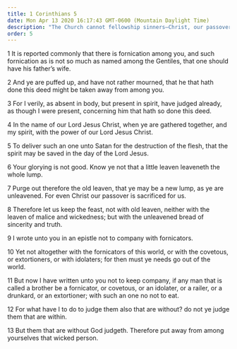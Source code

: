 ```yaml
---
title: 1 Corinthians 5
date: Mon Apr 13 2020 16:17:43 GMT-0600 (Mountain Daylight Time)
description: "The Church cannot fellowship sinners—Christ, our passover, was sacrificed for us."
order: 5
---
```


1 It is reported commonly that there is fornication among you, and such fornication as is not so much as named among the Gentiles, that one should have his father’s wife.

2 And ye are puffed up, and have not rather mourned, that he that hath done this deed might be taken away from among you.

3 For I verily, as absent in body, but present in spirit, have judged already, as though I were present, concerning him that hath so done this deed.

4 In the name of our Lord Jesus Christ, when ye are gathered together, and my spirit, with the power of our Lord Jesus Christ.

5 To deliver such an one unto Satan for the destruction of the flesh, that the spirit may be saved in the day of the Lord Jesus.

6 Your glorying is not good. Know ye not that a little leaven leaveneth the whole lump.

7 Purge out therefore the old leaven, that ye may be a new lump, as ye are unleavened. For even Christ our passover is sacrificed for us.

8 Therefore let us keep the feast, not with old leaven, neither with the leaven of malice and wickedness; but with the unleavened bread of sincerity and truth.

9 I wrote unto you in an epistle not to company with fornicators.

10 Yet not altogether with the fornicators of this world, or with the covetous, or extortioners, or with idolaters; for then must ye needs go out of the world.

11 But now I have written unto you not to keep company, if any man that is called a brother be a fornicator, or covetous, or an idolater, or a railer, or a drunkard, or an extortioner; with such an one no not to eat.

12 For what have I to do to judge them also that are without? do not ye judge them that are within.

13 But them that are without God judgeth. Therefore put away from among yourselves that wicked person.
